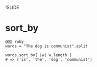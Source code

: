 !SLIDE

# sort_by #

    @@@ ruby
    words = "The dog is communist".split

    words.sort_by{ |w| w.length }
    # => ['is', 'the', 'dog', 'communist']
